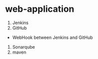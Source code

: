 # web-application
1. Jenkins
1. GitHub
* WebHook between Jenkins and GitHub  
1. Sonarqube
1. maven
